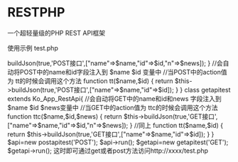 # RESTPHP
一个超轻量级的PHP REST API框架

使用示例 test.php

<?php

require_once "RestApi.php";

class postapitest extends Ko_App_RestApi{

    //会自动将POST中的name和id和news 字段注入到 $name $id  $news变量中
    //当POST中的action值为  ttc的时候会调用这个方法
    function  ttc($name,$id,$news)
    {
        return $this->buildJson(true,'POST接口',["name"=>$name,"id"=>$id,"n"=>$news]);
    }


    //会自动将POST中的name和id字段注入到 $name $id 变量中
    //当POST中的action值为  tt的时候会调用这个方法
    function  tt($name,$id)
    {
        return $this->buildJson(true,'POST接口',["name"=>$name,"id"=>$id]);
    }

}

class getapitest extends Ko_App_RestApi{
    //会自动将GET中的name和id和news 字段注入到 $name $id  $news变量中
    //当GET中的action值为  ttc的时候会调用这个方法
    function  ttc($name,$id,$news)
    {
        return $this->buildJson(true,'GET接口',["name"=>$name,"id"=>$id,"n"=>$news]);
    }


    //同上
    function  tt($name,$id)
    {
        return $this->buildJson(true,'GET接口',["name"=>$name,"id"=>$id]);
    }

}

$api=new postapitest('POST');
$api->run();

$getapi=new getapitest('GET');
$getapi->run();



这时即可通过get或者post方法访问http://xxxx/test.php
